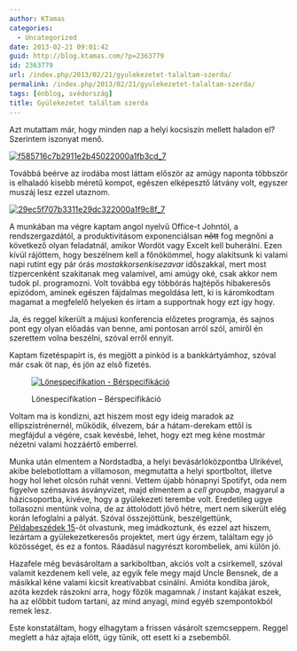```yaml
---
author: KTamas
categories:
  - Uncategorized
date: 2013-02-21 09:01:42
guid: http://blog.ktamas.com/?p=2363779
id: 2363779
url: /index.php/2013/02/21/gyulekezetet-talaltam-szerda/
permalink: /index.php/2013/02/21/gyulekezetet-talaltam-szerda/
tags: [énblog, svédország]
title: Gyülekezetet találtam szerda
---
```


Azt mutattam már, hogy minden nap a helyi kocsiszín mellett haladon el? Szerintem iszonyat menő.

[<img class="aligncenter size-full wp-image-2363788" alt="f585716c7b2911e2b45022000a1fb3cd_7" src="/wp-content/uploads/2013/02/f585716c7b2911e2b45022000a1fb3cd_7.jpg" width="612" height="612" srcset="/wp-content/uploads/2013/02/f585716c7b2911e2b45022000a1fb3cd_7.jpg 612w, /wp-content/uploads/2013/02/f585716c7b2911e2b45022000a1fb3cd_7-150x150.jpg 150w, /wp-content/uploads/2013/02/f585716c7b2911e2b45022000a1fb3cd_7-300x300.jpg 300w" sizes="(max-width: 612px) 100vw, 612px" />](/wp-content/uploads/2013/02/f585716c7b2911e2b45022000a1fb3cd_7.jpg)

Továbbá beérve az irodába most láttam először az amúgy naponta többször is elhaladó kisebb méretű kompot, egészen elképesztő látvány volt, egyszer muszáj lesz ezzel utaznom.

[<img class="aligncenter size-full wp-image-2363789" alt="29ec5f707b3311e29dc322000a1f9c8f_7" src="/wp-content/uploads/2013/02/29ec5f707b3311e29dc322000a1f9c8f_7.jpg" width="612" height="612" srcset="/wp-content/uploads/2013/02/29ec5f707b3311e29dc322000a1f9c8f_7.jpg 612w, /wp-content/uploads/2013/02/29ec5f707b3311e29dc322000a1f9c8f_7-150x150.jpg 150w, /wp-content/uploads/2013/02/29ec5f707b3311e29dc322000a1f9c8f_7-300x300.jpg 300w" sizes="(max-width: 612px) 100vw, 612px" />](/wp-content/uploads/2013/02/29ec5f707b3311e29dc322000a1f9c8f_7.jpg)

A munkában ma végre kaptam angol nyelvű Office-t Johntól, a rendszergazdától, a produktivitásom exponenciálsan <del>nőtt</del> fog megnőni a következő olyan feladatnál, amikor Wordöt vagy Excelt kell buherálni. Ezen kívül rájöttem, hogy beszélnem kell a főnökömmel, hogy alakítsunk ki valami napi rutint egy pár órás _mostakkorsenkisezavar_ időszakkal, mert most tízpercenként szakitanak meg valamivel, ami amúgy oké, csak akkor nem tudok pl. programozni. Volt továbbá egy többórás hajtépős hibakeresős epizódom, aminek egészen fájdalmas megoldása lett, ki is káromkodtam magamat a megfelelő helyeken és írtam a supportnak hogy ezt így hogy.

Ja, és reggel kikerült a májusi konferencia előzetes programja, és sajnos pont egy olyan előadás van benne, ami pontosan arról szól, amiről én szerettem volna beszélni, szóval erről ennyit.

Kaptam fizetéspapírt is, és megjött a pinkód is a bankkártyámhoz, szóval már csak öt nap, és jön az első fizetés.<figure id="attachment_2363787" style="width: 612px" class="wp-caption aligncenter">

[<img class="size-full wp-image-2363787" alt="Lönespecifikation - Bérspecifikáció" src="/wp-content/uploads/2013/02/a5e8a5d47b6f11e2a86422000a1f9839_7.jpg" width="612" height="612" srcset="/wp-content/uploads/2013/02/a5e8a5d47b6f11e2a86422000a1f9839_7.jpg 612w, /wp-content/uploads/2013/02/a5e8a5d47b6f11e2a86422000a1f9839_7-150x150.jpg 150w, /wp-content/uploads/2013/02/a5e8a5d47b6f11e2a86422000a1f9839_7-300x300.jpg 300w" sizes="(max-width: 612px) 100vw, 612px" />](/wp-content/uploads/2013/02/a5e8a5d47b6f11e2a86422000a1f9839_7.jpg)<figcaption class="wp-caption-text">Lönespecifikation &#8211; Bérspecifikáció</figcaption></figure> 

Voltam ma is kondizni, azt hiszem most egy ideig maradok az ellipszistrénernél, működik, élvezem, bár a hátam-derekam ettől is megfájdul a végére, csak kevésbé, lehet, hogy ezt meg kéne mostmár nézetni valami hozzáértő emberrel.

Munka után elmentem a Nordstadba, a helyi bevásárlóközpontba Ulrikével, akibe belebotlottam a villamoson, megmutatta a helyi sportboltot, illetve hogy hol lehet olcsón ruhát venni. Vettem újabb hónapnyi Spotifyt, oda nem figyelve szénsavas ásványvizet, majd elmentem a _cell groupba_, magyarul a házicsoportba, kivéve, hogy a gyülekezeti terembe volt. Eredetileg ugye tollasozni mentünk volna, de az áttolódott jövő hétre, mert nem sikerült elég korán lefoglalni a pályát. Szóval összejöttünk, beszélgettünk, [Példabeszédek 15](http://bibliaolvaso.hu/ujforditas/peld/15)-öt olvastunk, meg imádkoztunk, és ezzel azt hiszem, lezártam a gyülekezetkeresős projektet, mert úgy érzem, találtam egy jó közösséget, és ez a fontos. Ráadásul nagyrészt korombeliek, ami külön jó.

Hazafele még bevásároltam a sarkiboltban, akciós volt a csirkemell, szóval valamit kezdenem kell vele, az egyik fele megy majd Uncle Bensnek, de a másikkal kéne valami kicsit kreatívabbat csinálni. Amióta kondiba járok, azóta kezdek rászokni arra, hogy főzök magamnak / instant kajákat eszek, ha az előbbit tudom tartani, az mind anyagi, mind egyéb szempontokból remek lesz.

Este konstatáltam, hogy elhagytam a frissen vásárolt szemcseppem. Reggel meglett a ház ajtaja elött, úgy tűnik, ott esett ki a zsebemből.
